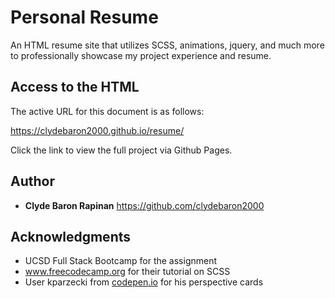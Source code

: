 # Personal Resume

An HTML resume site that utilizes SCSS, animations, jquery, and much more to professionally showcase my project experience and resume.

## Access to the HTML

The active URL for this document is as follows:

https://clydebaron2000.github.io/resume/

Click the link to view the full project via Github Pages.

## Author

* **Clyde Baron Rapinan** 
 https://github.com/clydebaron2000

## Acknowledgments

* UCSD Full Stack Bootcamp for the assignment
* www.freecodecamp.org for their tutorial on SCSS
* User kparzecki from [codepen.io](https://codepen.io/kparzecki/pen/RYzZwG) for his perspective cards